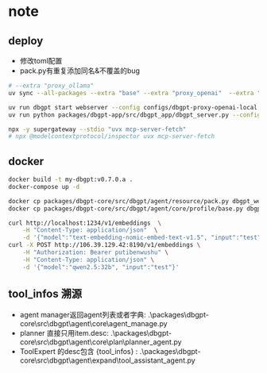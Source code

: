 # note

## deploy

* 修改toml配置
* pack.py有重复添加同名&不覆盖的bug

```bash
# --extra "proxy_ollama"
uv sync --all-packages --extra "base" --extra "proxy_openai"  --extra "rag" --extra "storage_chromadb" --extra "dbgpts"

uv run dbgpt start webserver --config configs/dbgpt-proxy-openai-local.toml
uv run python packages/dbgpt-app/src/dbgpt_app/dbgpt_server.py --config configs/dbgpt-proxy-openai-local.toml

npx -y supergateway --stdio "uvx mcp-server-fetch"
# npx @modelcontextprotocol/inspector uvx mcp-server-fetch
```

## docker

```bash
docker build -t my-dbgpt:v0.7.0.a .
docker-compose up -d

docker cp packages/dbgpt-core/src/dbgpt/agent/resource/pack.py dbgpt_webserver:/app/packages/dbgpt-core/src/dbgpt/agent/resource/
docker cp packages/dbgpt-core/src/dbgpt/agent/core/profile/base.py dbgpt_webserver:/app/packages/dbgpt-core/src/dbgpt/agent/core/profile/

curl http://localhost:1234/v1/embeddings  \
    -H "Content-Type: application/json"  \
    -d '{"model":"text-embedding-nomic-embed-text-v1.5", "input":"test"}'
curl -X POST http://106.39.129.42:8190/v1/embeddings \
    -H "Authorization: Bearer putibenwushu" \
    -H "Content-Type: application/json" \
    -d '{"model":"qwen2.5:32b", "input":"test"}'
```

## tool_infos 溯源

* agent manager返回agent列表或者字典: .\packages\dbgpt-core\src\dbgpt\agent\core\agent_manage.py
* planner 直接只用item.desc: .\packages\dbgpt-core\src\dbgpt\agent\core\plan\planner_agent.py
* ToolExpert 的desc包含 {tool_infos} : .\packages\dbgpt-core\src\dbgpt\agent\expand\tool_assistant_agent.py
